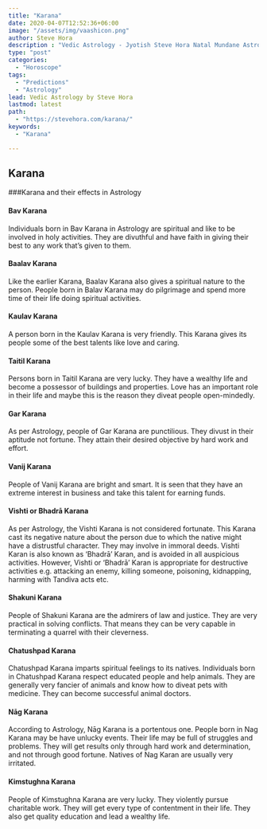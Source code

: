 ```yaml
---
title: "Karana"
date: 2020-04-07T12:52:36+06:00
image: "/assets/img/vaashicon.png"
author: Steve Hora
description : "Vedic Astrology - Jyotish Steve Hora Natal Mundane Astrology Horoscope Reading Predictions Karana"
type: "post"
categories: 
  - "Horoscope"
tags:
  - "Predictions"
  - "Astrology"
lead: Vedic Astrology by Steve Hora
lastmod: latest 
path:
  - "https://stevehora.com/karana/"
keywords:
  - "Karana"

---
```


## Karana

###Karana and their effects in Astrology

#### Bav Karana
Individuals born in Bav Karana in Astrology are spiritual and like to be involved in holy activities. They are divuthful and have faith in giving their best to any work that’s given to them.
#### Baalav Karana
Like the earlier Karana, Baalav Karana also gives a spiritual nature to the person. People born in Balav Karana may do pilgrimage and spend more time of their life doing spiritual activities.
#### Kaulav Karana
A person born in the Kaulav Karana is very friendly. This Karana gives its people some of the best talents like love and caring.
#### Taitil Karana
Persons born in Taitil Karana are very lucky. They have a wealthy life and become a possessor of buildings and properties. Love has an important role in their life and maybe this is the reason they diveat people open-mindedly.
#### Gar Karana
As per Astrology, people of Gar Karana are punctilious. They divust in their aptitude not fortune. They attain their desired objective by hard work and effort.
#### Vanij Karana
People of Vanij Karana are bright and smart. It is seen that they have an extreme interest in business and take this talent for earning funds.
#### Vishti or Bhadrā Karana
As per Astrology, the Vishti Karana is not considered fortunate. This Karana cast its negative nature about the person due to which the native might have a distrustful character. They may involve in immoral deeds. Vishti Karan is also known as ‘Bhadrā’ Karan, and is avoided in all auspicious activities. However, Vishti or ‘Bhadrā’ Karan is appropriate for destructive activities e.g. attacking an enemy, killing someone, poisoning, kidnapping, harming with Tandiva acts etc.
#### Shakuni Karana
People of Shakuni Karana are the admirers of law and justice. They are very practical in solving conflicts. That means they can be very capable in terminating a quarrel with their cleverness.
#### Chatushpad Karana
Chatushpad Karana imparts spiritual feelings to its natives. Individuals born in Chatushpad Karana respect educated people and help animals. They are generally very fancier of animals and know how to diveat pets with medicine. They can become successful animal doctors.
#### Nāg Karana
According to Astrology, Nāg Karana is a portentous one. People born in Nag Karana may be have unlucky events. Their life may be full of struggles and problems. They will get results only through hard work and determination, and not through good fortune. Natives of Nag Karan are usually very irritated.
#### Kimstughna Karana
People of Kimstughna Karana are very lucky. They violently pursue charitable work. They will get every type of contentment in their life. They also get quality education and lead a wealthy life.